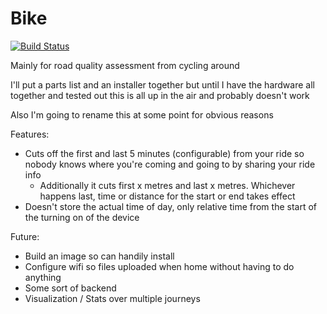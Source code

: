 # Bike

[![Build Status](https://travis-ci.com/RobertLucey/bike.svg?branch=master)](https://travis-ci.com/RobertLucey/mauve)

Mainly for road quality assessment from cycling around

I'll put a parts list and an installer together but until I have the hardware all together and tested out this is all up in the air and probably doesn't work

Also I'm going to rename this at some point for obvious reasons

Features:
- Cuts off the first and last 5 minutes (configurable) from your ride so nobody knows where you're coming and going to by sharing your ride info
	- Additionally it cuts first x metres and last x metres. Whichever happens last, time or distance for the start or end takes effect
- Doesn't store the actual time of day, only relative time from the start of the turning on of the device

Future:
- Build an image so can handily install
- Configure wifi so files uploaded when home without having to do anything
- Some sort of backend
- Visualization / Stats over multiple journeys
